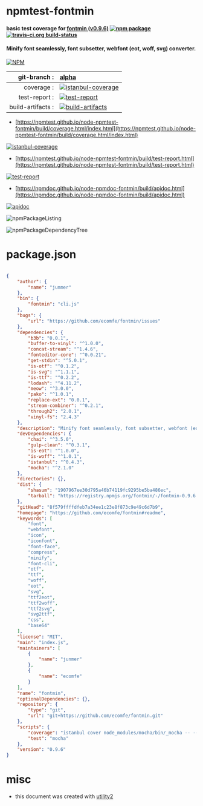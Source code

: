 # npmtest-fontmin

#### basic test coverage for  [fontmin (v0.9.6)](https://github.com/ecomfe/fontmin#readme)  [![npm package](https://img.shields.io/npm/v/npmtest-fontmin.svg?style=flat-square)](https://www.npmjs.org/package/npmtest-fontmin) [![travis-ci.org build-status](https://api.travis-ci.org/npmtest/node-npmtest-fontmin.svg)](https://travis-ci.org/npmtest/node-npmtest-fontmin)

#### Minify font seamlessly, font subsetter, webfont (eot, woff, svg) converter.

[![NPM](https://nodei.co/npm/fontmin.png?downloads=true&downloadRank=true&stars=true)](https://www.npmjs.com/package/fontmin)

| git-branch : | [alpha](https://github.com/npmtest/node-npmtest-fontmin/tree/alpha)|
|--:|:--|
| coverage : | [![istanbul-coverage](https://npmtest.github.io/node-npmtest-fontmin/build/coverage.badge.svg)](https://npmtest.github.io/node-npmtest-fontmin/build/coverage.html/index.html)|
| test-report : | [![test-report](https://npmtest.github.io/node-npmtest-fontmin/build/test-report.badge.svg)](https://npmtest.github.io/node-npmtest-fontmin/build/test-report.html)|
| build-artifacts : | [![build-artifacts](https://npmtest.github.io/node-npmtest-fontmin/glyphicons_144_folder_open.png)](https://github.com/npmtest/node-npmtest-fontmin/tree/gh-pages/build)|

- [https://npmtest.github.io/node-npmtest-fontmin/build/coverage.html/index.html](https://npmtest.github.io/node-npmtest-fontmin/build/coverage.html/index.html)

[![istanbul-coverage](https://npmtest.github.io/node-npmtest-fontmin/build/screenCapture.buildCi.browser.%252Ftmp%252Fbuild%252Fcoverage.lib.html.png)](https://npmtest.github.io/node-npmtest-fontmin/build/coverage.html/index.html)

- [https://npmtest.github.io/node-npmtest-fontmin/build/test-report.html](https://npmtest.github.io/node-npmtest-fontmin/build/test-report.html)

[![test-report](https://npmtest.github.io/node-npmtest-fontmin/build/screenCapture.buildCi.browser.%252Ftmp%252Fbuild%252Ftest-report.html.png)](https://npmtest.github.io/node-npmtest-fontmin/build/test-report.html)

- [https://npmdoc.github.io/node-npmdoc-fontmin/build/apidoc.html](https://npmdoc.github.io/node-npmdoc-fontmin/build/apidoc.html)

[![apidoc](https://npmdoc.github.io/node-npmdoc-fontmin/build/screenCapture.buildCi.browser.%252Ftmp%252Fbuild%252Fapidoc.html.png)](https://npmdoc.github.io/node-npmdoc-fontmin/build/apidoc.html)

![npmPackageListing](https://npmtest.github.io/node-npmtest-fontmin/build/screenCapture.npmPackageListing.svg)

![npmPackageDependencyTree](https://npmtest.github.io/node-npmtest-fontmin/build/screenCapture.npmPackageDependencyTree.svg)



# package.json

```json

{
    "author": {
        "name": "junmer"
    },
    "bin": {
        "fontmin": "cli.js"
    },
    "bugs": {
        "url": "https://github.com/ecomfe/fontmin/issues"
    },
    "dependencies": {
        "b3b": "0.0.1",
        "buffer-to-vinyl": "^1.0.0",
        "concat-stream": "^1.4.6",
        "fonteditor-core": "^0.0.21",
        "get-stdin": "^5.0.1",
        "is-otf": "^0.1.2",
        "is-svg": "^1.1.1",
        "is-ttf": "^0.2.2",
        "lodash": "^4.11.2",
        "meow": "^3.0.0",
        "pako": "^1.0.1",
        "replace-ext": "0.0.1",
        "stream-combiner": "^0.2.1",
        "through2": "2.0.1",
        "vinyl-fs": "2.4.3"
    },
    "description": "Minify font seamlessly, font subsetter, webfont (eot, woff, svg) converter.",
    "devDependencies": {
        "chai": "^3.5.0",
        "gulp-clean": "^0.3.1",
        "is-eot": "^1.0.0",
        "is-woff": "^1.0.1",
        "istanbul": "^0.4.3",
        "mocha": "^2.1.0"
    },
    "directories": {},
    "dist": {
        "shasum": "1907967ee30d795a46b74119fc9295be5ba486ec",
        "tarball": "https://registry.npmjs.org/fontmin/-/fontmin-0.9.6.tgz"
    },
    "gitHead": "8f579ffffdfeb7a34ee1c23e8f873c9e49c6d7b9",
    "homepage": "https://github.com/ecomfe/fontmin#readme",
    "keywords": [
        "font",
        "webfont",
        "icon",
        "iconfont",
        "font-face",
        "compress",
        "minify",
        "font-cli",
        "otf",
        "ttf",
        "woff",
        "eot",
        "svg",
        "ttf2eot",
        "ttf2woff",
        "ttf2svg",
        "svg2ttf",
        "css",
        "base64"
    ],
    "license": "MIT",
    "main": "index.js",
    "maintainers": [
        {
            "name": "junmer"
        },
        {
            "name": "ecomfe"
        }
    ],
    "name": "fontmin",
    "optionalDependencies": {},
    "repository": {
        "type": "git",
        "url": "git+https://github.com/ecomfe/fontmin.git"
    },
    "scripts": {
        "coverage": "istanbul cover node_modules/mocha/bin/_mocha -- --reporter spec --check-leaks test/",
        "test": "mocha"
    },
    "version": "0.9.6"
}
```



# misc
- this document was created with [utility2](https://github.com/kaizhu256/node-utility2)
